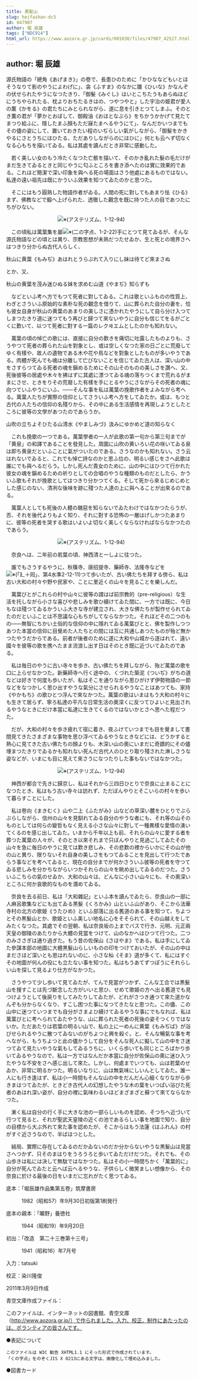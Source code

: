 ```yaml
---
title: 黒髪山
slug: heifashan-dc5
id: 047907
author: 堀 辰雄
tags: ["NDC914"]
html_url: https://www.aozora.gr.jp/cards/001030/files/47907_42527.html
---
```


## author: 堀 辰雄

源氏物語の「總角《あげまき》」の卷で、長患ひのために「かひななどもいとほそうなりて影のやうによわげに」、衾《ふすま》のなかに雛《ひいな》かなんぞの伏せられたやうになつたきり、「御髮《みぐし》はいとこちたうもあらぬほどにうちやられたる、枕よりおちたるきはの、つやつやと」した宇治の姫君が愛人の薫《かをる》の君たちにみとられながら、遂に息を引きとつてしまふ。そのとき薫の君が「夢かとおぼして、御殿油《おほとなぶら》をちかうかかげて見たてまつり給ふに、隱したまふ顏もただ寐たまへるやうにて」、なんだかいつまでもその儘の姿にして、置いておきたい程のいぢらしい氣がしながら、「御髮をかきやるにさとうちにほひたる、ただありしながらのにほひに」何とも云へず切なくなる心もちを描いてゐる。私は其處を讀んだとき非常に感動した。

　若く美しい女のもう冷たくなつた亡骸を描いて、そのかき亂れた髮の毛だけがまだ生きてゐるときと同じやうに匂ふところを書き添へたのは實に效果的である。これほど簡潔で深い印象を與へる死の場面はさう他處にあるものではない。私達の遠い祖先は既にかういふ效果を知つてゐたのかと思つた。

　そこにはもう圓熟した物語作者がゐる。人間の死に對してもあまり怯《ひる》まず、佛教などで鍛へ上げられた、透徹した觀念を既に持つた人の目であつたにちがひない。



　　　　　　　　　　![※(アステリズム、1-12-94)](https://www.aozora.gr.jp/cards/001030/files/../../../gaiji/1-12/1-12-94.png)



　この頃私は萬葉集を屡![※(二の字点、1-2-22)](https://www.aozora.gr.jp/cards/001030/files/../../../gaiji/1-02/1-02-22.png)手にとつて見てゐるが、そんな源氏物語などの頃とは異り、宗教思想が未熟だつたせゐか、生と死との境界さへはつきり分からぬ古代人らしく、



秋山に黄葉《もみぢ》あはれとうらぶれて入りにし妹は待てど來まさぬ



とか、又、



秋山の黄葉を茂み迷ひぬる妹を求めむ山道《やまぢ》知らずも



　などといふ考へ方でもつて死者に對してゐる。これは歌といふものの性質上、わぎとさういふ原始的な素朴な死の觀念を借りて、山に葬られた自分の妻を、恰も彼女自身が秋山の黄葉のあまりの美しさに憑かれたやうにして自ら分け入つてしまつたきり道に迷つてもう再びと歸つて來ないやうに自分も信じてをるがごとくに歎いて、以つて死者に對する一篇のレクヰエムとしたのかも知れない。

　萬葉の頃の悼亡の歌には、直接に自分の歎きを痛切に吐露したものよりも、さうやつて死者の葬られた山を對象とし、或は空しくなつた家の日ごとに荒廢してゆく有樣や、故人の遺物である木や花や鳥などを對象としたものが多いやうである。肉體が死んでも魂は分離して亡びないことを信じてゐた古人は、深い山の中をさすらつてゐる死者の魂を鎭めるためにその山そのものの美しさを讚へ、又、死後彼等の居處や木々を拂はずに其處に漂つてゐる魂の落ちつくまで荒れるがままにさせ、ときをりその荒廢した有樣を手にとるやうにさながらその死者の魂に向つていふやうにいふ、――そんな事を私は萬葉の挽歌作者をよみながら考へる。萬葉人たちが實際の信仰としてさういふ考へ方をしてゐたか。或は、もつと古代の人たちの信仰の名殘りから、その中にある生活感情を再現しようとしたところに彼等の文學があつたのであらうか。



山吹の立ちよそひたる山清水《やましみづ》汲みにゆかめど道の知らなく



　これも挽歌の一つである。萬葉學者の一人が此歌の第一句から第三句までが「黄泉」の和譯であることを發見した。周圍に山吹の黄いろい花の咲いてゐる泉は即ち黄泉だといふことに氣がついたのである。さうなのかも知れない。さう云はれないでゐると、これでも悼亡詩なのかと思ふ位の、明るい感じをさへ此歌は誰にでも與へるだらう。しかし死んだ貴女のために、山の中にはひつて行かれた彼女の魂を鎭めるための祈りとしての合唱のやうな種類のものだとしたら、かういふ歌もそれが挽歌としてはつきり分かつてくる。そして死から來るじめじめとした感じのない、清冽な後味を跡に殘つた人達の上に與へることが出來るのである。

　萬葉人としても死後の人體の醜惡を知らないでゐたわけではなかつたらうが、否、それを後代よりもよく知り、それに對する恐怖の一層はげしかつたあまりに、彼等の死者を哭する歌はいよいよ切なく美しくならなければならなかつたのであらう。



　　　　　　　　　　![※(アステリズム、1-12-94)](https://www.aozora.gr.jp/cards/001030/files/../../../gaiji/1-12/1-12-94.png)



　奈良へは、二年前の若葉の頃、神西清と一しよに往つた。

　誰でもさうするやうに、秋篠寺、唐招提寺、藥師寺、法隆寺などを![※(「廴＋囘」、第4水準2-12-11)](https://www.aozora.gr.jp/cards/001030/files/../../../gaiji/2-12/2-12-11.png)つて歩いたが、古い佛たちを拜する傍ら、私は古い大和の村々や野や民家や、ことに里近くの山々を見ることを樂しんだ。

　萬葉びとがこれらの村や山々に彼等の謂はば前宗教的（pre-religious）な生活を托しながら小さな喜びや悲しみを歌ひ續けてゐた間に、一方では既に、今日もなほ殘つてゐるかういふ大きな寺が建立され、大きな佛たちが製作せられてゐたのだといふことは不思議な心もちがしてならなかつた。それほどその二つのもの――無智にちかい土俗的な信仰の中に隱れてゐる萬葉びとと、佛を製作しつつあつた本當の信仰に目覺めた人たちとの間には互に共通しあつたものが殆ど無かつたやうだからである。前者が後者のために遂に大和や山城から逐はれて、遠い國々を彼等の歌を携へたまま流浪し出す日はそのとき既に近づいてゐたのである。

　私は毎日のやうに古い寺々を歩き、古い佛たちを拜しながら、殆ど萬葉の歌を口に上らせなかつた。新藥師寺へ行く途中の、くづれた築泥《ついぢ》がちの道などは好きで何度も歩いたが、私はそこを通りながら思ひがけず伊勢物語の一節などをなつかしく思ひ出すやうな氣分にさせられるやうなことはあつても、家持《やかもち》の歌ひとつ浮んで來なかつた。萬葉の歌はいまはもう大和の村々にも生きて居らず、寧ろ私達の平凡な日常生活の奧深くに反つてひよいと見出されるやうなときにだけ本當に私達に生きてくるのではないかとさへ思へた程だつた。

　だが、大和の村々を歩き疲れて宿に着き、夜ふけていつまでも目を覺まして晝間見てきたさまざまな事物を思ひ浮べてゐるやうなときなどには、どうかすると熱心に見てきた古い佛たちの顏よりも、木深い山の奧にいまだに奇蹟的にその儘埋まつたきりでゐるかも知れない死んだ古代人のひとり取り殘された淋しさうな姿などが、いまにも目に見えて來さうになつたりした事もないではなかつた。



　　　　　　　　　　![※(アステリズム、1-12-94)](https://www.aozora.gr.jp/cards/001030/files/../../../gaiji/1-12/1-12-94.png)



　神西が都合で先きに歸京し、私はそれから三四日ひとりで奈良に止まることになつたとき、私はもう古い寺々は訪れず、ただぼんやりとそこいらの村々を歩いて暮らすことにした。

　私は卷向《まきむく》山や二上《ふたがみ》山などの草深い麓をひとりでぶらぶらしながら、信州の山々を見馴れてゐる自分のやうな者にも、それ等の山そのものとしては何らの變哲もなく見える小さな山々に對して一種異樣な愛情の湧いてくるのを感じ出してゐた。いまから千年以上も前、それらの山々に愛する者を葬つた萬葉の人々が、そのとき以來それまで只ぼんやりと見過ごしてゐたその山々を急に毎日のやうに見ては歎き悲しみ、その悲歎の裡からいかにその山が他の山と異り、限りないそれ自身の美しさをもつてゐることを見出して行つたであらう事などを考へてゐると、現在の自分までが何かさういふ彼等の死者を守つてゐる悲しみを分かちながらいつかそれらの山々を眺め出してゐるのだつた。さういふこちらの氣のせゐか、大和の山々は、どんなに小さい山々にも、その奧深いところに何か哀歌的なものを潛めてゐる。

　奈良を去る前日、私は「大和雜記」といふ本を讀んでゐたら、奈良山の一部に人麻呂歌集などにも出てゐる黒髮《くろかみ》山といふ山があり、そこから法華寺村の北方の歌姫《うたひめ》といふ部落に出る舊道のある事を知つて、ちよつとその黒髮山とか、歌姫といふ美しい地名に心をそそられて、その山越えをしてみたくなつた。其處でその翌朝、私は奈良坂の上までバスで行き、元明、元正兩天皇の御陵のあたりから大體の見當をつけて、山のなかへはひつて行つた。二つのみささぎは通り過ぎた。もう昔の佐保山《さほやま》である。私は手にしてゐた參謀本部の地圖に大體黒髮山らしいものの印をつけておいたが、その山の中はまださほど深いとも思はれないのに、小さな杣《そま》道が多くて、私にはすぐその地圖が何んの役にも立たない事を知つた。私はもうあてずつぽうにそれらしい山を探して見るより仕方がなかつた。

　さうやつて少し歩いて見てゐたが、てんで見當がつかず、こんな工合では黒髮山を搜すことは先づ斷念した方がいいと思ひ、せめて歌姫の方へ出る舊道でも見つけようとして後戻りをしてみたりしてゐたが、どれがさつき通つて來た道かなんぞも分からなくなり、すこし困つた事になつてきたなと思つた。この儘、この山中に迷つていつまでも自分がさまよひ續けてゐるやうな事にでもなれば、私は萬葉びとに考へられてゐたやうな、山に葬られた死者の死後の姿そつくりではないか。ただあたりは若葉の明るい山で、私の上に一めんに黄葉《もみぢば》が浴びせられるやうに散つてゐないのがちよつと興を殺ぐ。と、そんな暢氣な事を考へながら、もうちよつと此の儘かうして自分をそんな死人に擬して山の中をさ迷つてゐて見たいやうな氣もしてゐるうちに、いくら歩いても同じところばかり歩いてゐるやうなので、私は一方ではなんだか本當に自分が佐保山の奧に迷ひ入つたやうな不安をさへ感じ出して來た。しかし、何處までいつても、山は若葉のせゐか、非常に明るかつた。明るいなりに、山は無氣味にしいんとしてゐた。誰一人にも行き逢はず、私は小一時間もそんな山の中をだんだん心細くなりながら歩きまはつてゐたが、ときどき古代人の幻想したやうな木の葉をいつぱい浴びた死者のあはれ深い姿が、自分の裡に氣味わるいほどまざまざと蘇つて來てならなかつた。

　漸く私は自分の行く手に大きな池の一部らしいものを認め、そつちへ近づいて行つて見ると、それが聖武天皇陵の近くの池であるらしい事を地圖で知り、自分の目標から大ぶ外れて來た事を認めたが、そこからはもう法蓮《はふれん》の村がすぐ近さうなので、半ばほつとした。

　結局、實際に存在してゐるのだかゐないのだか分からないやうな黒髮山は見當さへつかず、只そのまはりをうろうろと歩いてゐただけだつた。それでも、その山歩きは私には決して無駄ではなかつた。私はその小一時間ちかく「萬葉的に」自分が死んでゐたと云へば云へるやうな、子供らしく微笑ましい想像から、その奈良に於ける最後の日をいまだに忘れがたく思つてゐる。













底本：「堀辰雄作品集第五卷」筑摩書房

　　　1982（昭和57）年9月30日初版第1刷発行

底本の親本：「曠野」養徳社

　　　1944（昭和19）年9月20日

初出：「改造　第二十三巻第十三号」

　　　1941（昭和16）年7月号

入力：tatsuki

校正：染川隆俊

2011年3月9日作成

青空文庫作成ファイル：

このファイルは、インターネットの図書館、青空文庫（http://www.aozora.gr.jp/）で作られました。入力、校正、制作にあたったのは、ボランティアの皆さんです。











●表記について


	このファイルは W3C 勧告 XHTML1.1 にそった形式で作成されています。
	「くの字点」をのぞくJIS X 0213にある文字は、画像化して埋め込みました。







●図書カード